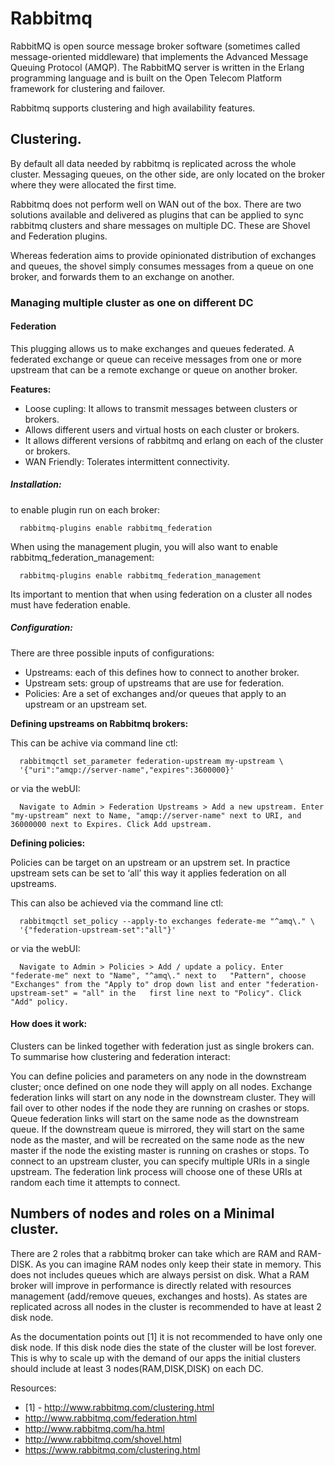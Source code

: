 Rabbitmq
========

RabbitMQ is open source message broker software (sometimes called message-oriented middleware) that implements the Advanced Message Queuing Protocol (AMQP). The RabbitMQ server is written in the Erlang programming language and is built on the Open Telecom Platform framework for clustering and failover.

Rabbitmq supports clustering and high availability features.

## Clustering.

By default all data needed by rabbitmq is replicated across the whole cluster. Messaging queues, on the other side,  are only located on the broker where they were allocated the first time. 

Rabbitmq does not perform well on WAN out of the box. There are two solutions available and delivered as plugins that can be applied to sync rabbitmq clusters and share messages on multiple DC. These are Shovel and Federation plugins.

Whereas federation aims to provide opinionated distribution of exchanges and queues, the shovel simply consumes messages from a queue on one broker, and forwards them to an exchange on another.

### Managing multiple cluster as one on different DC

#### Federation

This plugging allows us to make exchanges and queues federated. A federated exchange or queue can receive messages from one or more upstream that can be a remote exchange or queue on another broker.

**Features:**

- Loose cupling: It allows to transmit messages between clusters or brokers.
- Allows different users and virtual hosts on each cluster or brokers.
- It allows different versions of rabbitmq and erlang on each of the cluster or brokers.
- WAN Friendly: Tolerates intermittent connectivity.

##### Installation:

to enable plugin run on each broker:

```
  rabbitmq-plugins enable rabbitmq_federation
```

When using the management plugin, you will also want to enable rabbitmq_federation_management:

```
  rabbitmq-plugins enable rabbitmq_federation_management
```

Its important to mention that when using federation on a cluster all nodes must have federation enable.

##### Configuration:

There are three possible inputs of configurations:

- Upstreams: each of this defines how to connect to another broker.
- Upstream sets: group of upstreams that are use for federation.
- Policies: Are a set of exchanges and/or queues that apply to an upstream or an upstream set.

**Defining upstreams on Rabbitmq brokers:**

This can be achive via command line ctl:

```
  rabbitmqctl set_parameter federation-upstream my-upstream \
  '{"uri":"amqp://server-name","expires":3600000}'
```

or via the webUI:

```
  Navigate to Admin > Federation Upstreams > Add a new upstream. Enter "my-upstream" next to Name, "amqp://server-name" next to URI, and 36000000 next to Expires. Click Add upstream.
```

**Defining policies:**

Policies can be target on an upstream or an upstrem set. In practice upstream sets can be set to ‘all’ this way it applies federation on all upstreams.

This can also be achieved via the command line ctl:

```
  rabbitmqctl set_policy --apply-to exchanges federate-me "^amq\." \
  '{"federation-upstream-set":"all"}'
```

or via the webUI:

```
  Navigate to Admin > Policies > Add / update a policy. Enter "federate-me" next to "Name", "^amq\." next to   "Pattern", choose "Exchanges" from the "Apply to" drop down list and enter "federation-upstream-set" = "all" in the   first line next to "Policy". Click "Add" policy.
```

#### How does it work:

Clusters can be linked together with federation just as single brokers can. To summarise how clustering and federation interact:

You can define policies and parameters on any node in the downstream cluster; once defined on one node they will apply on all nodes.
Exchange federation links will start on any node in the downstream cluster. They will fail over to other nodes if the node they are running on crashes or stops.
Queue federation links will start on the same node as the downstream queue. If the downstream queue is mirrored, they will start on the same node as the master, and will be recreated on the same node as the new master if the node the existing master is running on crashes or stops.
To connect to an upstream cluster, you can specify multiple URIs in a single upstream. The federation link process will choose one of these URIs at random each time it attempts to connect.

## Numbers of nodes and roles on a Minimal cluster.

There are  2 roles that a rabbitmq broker can take which are RAM and RAM-DISK. As you can imagine RAM nodes only keep their state in memory. This does not includes queues which are always persist on disk. What a RAM broker will improve in performance is directly related with resources management (add/remove queues, exchanges and hosts). As states are replicated across all nodes in the cluster is recommended to have at least 2 disk node.

As the documentation points out [1] it is not recommended to have only one disk node. If this disk node dies the state of the cluster will be lost forever. This is why to scale up with the demand of our apps the initial clusters should include at least 3 nodes(RAM,DISK,DISK) on each DC.

Resources:

- [1] - http://www.rabbitmq.com/clustering.html
- http://www.rabbitmq.com/federation.html
- http://www.rabbitmq.com/ha.html
- http://www.rabbitmq.com/shovel.html
- https://www.rabbitmq.com/clustering.html




